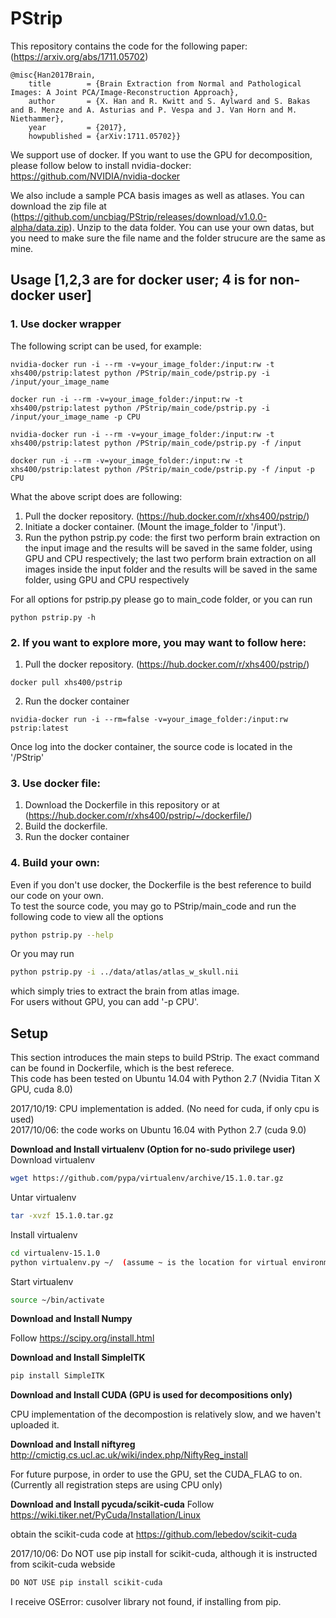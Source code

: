 # PStrip
This repository contains the code for the following paper: (https://arxiv.org/abs/1711.05702)
```
@misc{Han2017Brain,
    title        = {Brain Extraction from Normal and Pathological Images: A Joint PCA/Image-Reconstruction Approach},
    author       = {X. Han and R. Kwitt and S. Aylward and S. Bakas and B. Menze and A. Asturias and P. Vespa and J. Van Horn and M. Niethammer},
    year         = {2017},
    howpublished = {arXiv:1711.05702}}
```
We support use of docker. If you want to use the GPU for decomposition, please follow below to install nvidia-docker: https://github.com/NVIDIA/nvidia-docker  

We also include a sample PCA basis images as well as atlases. You can download the zip file at (https://github.com/uncbiag/PStrip/releases/download/v1.0.0-alpha/data.zip). Unzip to the data folder. You can use your own datas, but you need to make sure the file name and the folder strucure are the same as mine.

## Usage [1,2,3 are for docker user; 4 is for non-docker user]
### 1. Use docker wrapper
The following script can be used, for example:
```
nvidia-docker run -i --rm -v=your_image_folder:/input:rw -t xhs400/pstrip:latest python /PStrip/main_code/pstrip.py -i /input/your_image_name
```
```
docker run -i --rm -v=your_image_folder:/input:rw -t xhs400/pstrip:latest python /PStrip/main_code/pstrip.py -i /input/your_image_name -p CPU
```
```
nvidia-docker run -i --rm -v=your_image_folder:/input:rw -t xhs400/pstrip:latest python /PStrip/main_code/pstrip.py -f /input
```
```
docker run -i --rm -v=your_image_folder:/input:rw -t xhs400/pstrip:latest python /PStrip/main_code/pstrip.py -f /input -p CPU
```
What the above script does are following:  
1. Pull the docker repository. (https://hub.docker.com/r/xhs400/pstrip/)  
2. Initiate a docker container. (Mount the image\_folder to '/input').
3. Run the python pstrip.py code: the first two perform brain extraction on the input image and the results will be saved in the same folder, using GPU and CPU respectively; the last two perform brain extraction on all images inside the input folder and the results will be saved in the same folder, using GPU and CPU respectively

For all options for pstrip.py please go to main\_code folder, or you can run   
```
python pstrip.py -h
```
### 2. If you want to explore more, you may want to follow here: 
1. Pull the docker repository. (https://hub.docker.com/r/xhs400/pstrip/)
```
docker pull xhs400/pstrip
```
2. Run the docker container
```
nvidia-docker run -i --rm=false -v=your_image_folder:/input:rw pstrip:latest
```
Once log into the docker container, the source code is located in the '/PStrip'   

### 3. Use docker file: 
1. Download the Dockerfile in this repository or at (https://hub.docker.com/r/xhs400/pstrip/~/dockerfile/)  
2. Build the dockerfile.
3. Run the docker container

### 4. Build your own:
Even if you don't use docker, the Dockerfile is the best reference to build our code on your own.  
To test the source code, you may go to PStrip/main\_code and run the following code to view all the options
```bash
python pstrip.py --help
```  
Or you may run   
```bash
python pstrip.py -i ../data/atlas/atlas_w_skull.nii  
```
which simply tries to extract the brain from atlas image.  
For users without GPU, you can add '-p CPU'.



## Setup 
This section introduces the main steps to build PStrip. The exact command can be found in Dockerfile, which is the best referece.  
This code has been tested on Ubuntu 14.04 with Python 2.7 (Nvidia Titan X GPU, cuda 8.0)

2017/10/19: CPU implementation is added. (No need for cuda, if only cpu is used)  
2017/10/06: the code works on Ubuntu 16.04 with Python 2.7 (cuda 9.0)

**Download and Install virtualenv (Option for no-sudo privilege user)**
Download virtualenv
```bash
wget https://github.com/pypa/virtualenv/archive/15.1.0.tar.gz
```
Untar virtualenv
```bash
tar -xvzf 15.1.0.tar.gz
```
Install virtualenv
```bash
cd virtualenv-15.1.0
python virtualenv.py ~/  (assume ~ is the location for virtual environment)
```
Start virtualenv
```bash
source ~/bin/activate
```
**Download and Install Numpy**

Follow https://scipy.org/install.html

**Download and Install SimpleITK**
```bash
pip install SimpleITK
```
**Download and Install CUDA (GPU is used for decompositions only)**

CPU implementation of the decompostion is relatively slow, and we haven't uploaded it.

**Download and Install niftyreg**
http://cmictig.cs.ucl.ac.uk/wiki/index.php/NiftyReg_install

For future purpose, in order to use the GPU, set the CUDA_FLAG to on. (Currently all registration steps are using CPU only)

**Download and Install pycuda/scikit-cuda**
Follow https://wiki.tiker.net/PyCuda/Installation/Linux

obtain the scikit-cuda code at https://github.com/lebedov/scikit-cuda

2017/10/06: Do NOT use pip install for scikit-cuda, although it is instructed from scikit-cuda webside
```bash
DO NOT USE pip install scikit-cuda
```
I receive OSError: cusolver library not found, if installing from pip.
